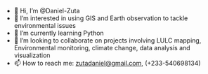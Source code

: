 - 👋 Hi, I’m @Daniel-Zuta
- 👀 I’m interested in using GIS and Earth observation to tackle environmental issues
- 🌱 I’m currently learning Python
- 💞️ I’m looking to collaborate on projects involving LULC mapping, Environmental monitoring, climate change, data analysis and visualization 
- 📫 How to reach me: zutadaniel@gmail.com, (+233-540698134)

<!---
Daniel-Zuta/Daniel-Zuta is a ✨ special ✨ repository because its `README.md` (this file) appears on your GitHub profile.
You can click the Preview link to take a look at your changes.
--->
